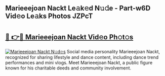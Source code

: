 ## Marieeejoan Nackt Le𝚊k𝚎d N𝚞𝚍e - Part-w6D Vid𝚎o Le𝚊ks Photos JZPcT

# <h2><a href="http://fb42dr7.evod.top/?m=Marieeejoan+Nackt">🔗 👉🔴 Marieeejoan Nackt Vid𝚎o Ph𝚘t𝚘s</a></h2>

[![Marieeejoan Nackt N𝚞d𝚎s](https://i.imgur.com/8V9OHl7.gif)](http://fb42dr7.evod.top/?m=Marieeejoan+Nackt)
Social media personality Marieeejoan Nackt, recognized for sharing lifestyle and dance content, including dance trend performances and mini vlogs. Meet Marieeejoan Nackt, a public figure known for his charitable deeds and community involvement. 
